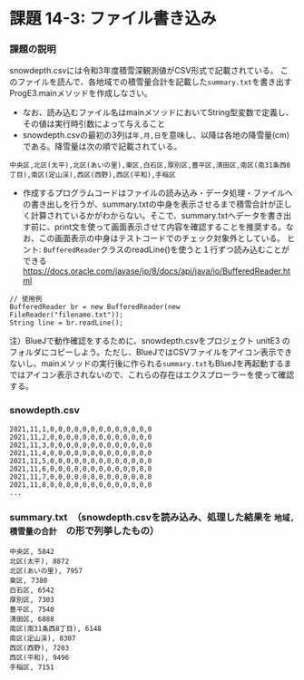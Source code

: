 # 課題 14-3: ファイル書き込み

### 課題の説明
snowdepth.csvには令和3年度積雪深観測値がCSV形式で記載されている。
このファイルを読んで、各地域での積雪量合計を記載した`summary.txt`を書き出すProgE3.mainメソッドを作成しなさい。

- なお、読み込むファイル名はmainメソッドにおいてString型変数で定義し、その値は実行時引数によって与えること
- snowdepth.csvの最初の3列は`年,月,日`を意味し、以降は各地の降雪量(cm)である。降雪量は次の順で記載されている。

`中央区,北区(太平),北区(あいの里),東区,白石区,厚別区,豊平区,清田区,南区(南31条西8丁目),南区(定山渓),西区(西野),西区(平和),手稲区
`
- 作成するプログラムコードはファイルの読み込み・データ処理・ファイルへの書き出しを行うが、summary.txtの中身を表示させるまで積雪合計が正しく計算されているかがわからない。そこで、summary.txtへデータを書き出す前に、print文を使って画面表示させて内容を確認することを推奨する。なお、この画面表示の中身はテストコードでのチェック対象外としている。
ヒント: `BufferedReader`クラスのreadLine()を使うと１行ずつ読み込むことができる
https://docs.oracle.com/javase/jp/8/docs/api/java/io/BufferedReader.html

```
// 使用例
BufferedReader br = new BufferedReader(new FileReader("filename.txt"));
String line = br.readLine();
```
注）BlueJで動作確認をするために、snowdepth.csvをプロジェクト unitE3 のフォルダにコピーしよう。ただし、BlueJではCSVファイルをアイコン表示できないし、mainメソッドの実行後に作られる`summary.txt`もBlueJを再起動するまではアイコン表示されないので、これらの存在はエクスプローラーを使って確認する。
### snowdepth.csv
```
2021,11,1,0,0,0,0,0,0,0,0,0,0,0,0,0
2021,11,2,0,0,0,0,0,0,0,0,0,0,0,0,0
2021,11,3,0,0,0,0,0,0,0,0,0,0,0,0,0
2021,11,4,0,0,0,0,0,0,0,0,0,0,0,0,0
2021,11,5,0,0,0,0,0,0,0,0,0,0,0,0,0
2021,11,6,0,0,0,0,0,0,0,0,0,0,0,0,0
2021,11,7,0,0,0,0,0,0,0,0,0,0,0,0,0
2021,11,8,0,0,0,0,0,0,0,0,0,0,0,0,0
...
```

### summary.txt　（snowdepth.csvを読み込み、処理した結果を `地域, 積雪量の合計`　の形で列挙したもの）
```
中央区, 5842
北区(太平), 8872
北区(あいの里), 7957
東区, 7380
白石区, 6542
厚別区, 7303
豊平区, 7540
清田区, 6888
南区(南31条西8丁目), 6148
南区(定山渓), 8307
西区(西野), 7203
西区(平和), 9496
手稲区, 7151
```
